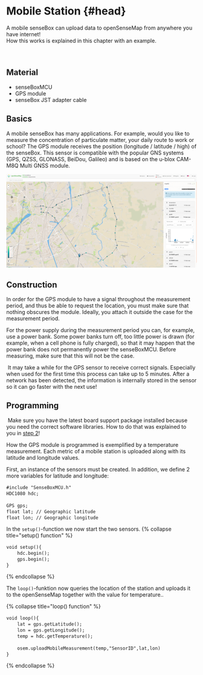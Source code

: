 # Mobile Station {#head}

<div class="description">
A mobile senseBox can upload data to openSenseMap from anywhere you have internet!<br>
How this works is explained in this chapter with an example.
</div>
<div class="line">
    <br>
    <br>
</div>

## Material
 - senseBoxMCU
 - GPS module
 - senseBox JST adapter cable

## Basics
A mobile senseBox has many applications. For example, would you like to measure the concentration of particulate matter, your daily route to work or school? The GPS module receives the position (longitude / latitude / high) of the senseBox. This sensor is compatible with the popular GNS systems (GPS, QZSS, GLONASS, BeiDou, Galileo) and is based on the u-blox CAM-M8Q Multi GNSS module.

![A mobile senseBox on openSenseMap](../pictures/projekte/feinstaubmobil.png)

## Construction
In order for the GPS module to have a signal throughout the measurement period, and thus be able to request the location, you must make sure that nothing obscures the module. Ideally, you attach it outside the case for the measurement period.

For the power supply during the measurement period you can, for example, use a power bank. Some power banks turn off, too little power is drawn (for example, when a cell phone is fully charged), so that it may happen that the power bank does not permanently power the senseBoxMCU. Before measuring, make sure that this will not be the case.

<div class="box_warning">
    <i class="fa fa-info fa-fw" aria-hidden="true" style="color: #42acf3;"></i>
   It may take a while for the GPS sensor to receive correct signals. Especially when used for the first time this process can take up to 5 minutes. After a network has been detected, the information is internally stored in the sensor so it can go faster with the next use!
</div>


## Programming

<div class="box_warning">
    <i class="fa fa-info fa-fw" aria-hidden="true" style="color: #42acf3;"></i>
   Make sure you have the latest board support package installed because you need the correct software libraries. How to do that was explained to you in <a href ="../erste-schritte/board-support-packages-installieren.md"> step 2</a>!
</div>

How the GPS module is programmed is exemplified by a temperature measurement. Each metric of a mobile station is uploaded along with its latitude and longitude values.

First, an instance of the sensors must be created. In addition, we define 2 more variables for latitude and longitude:

```arduino
#include "SenseBoxMCU.h"
HDC1080 hdc;

GPS gps;
float lat; // Geographic latitude
float lon; // Geographic longitude
```
In the `setup()`-function we now start the two sensors.
{% collapse title="setup() function" %}

```arduino
void setup(){
    hdc.begin();
    gps.begin();
}
```
{% endcollapse %}

The `loop()`-funktion now queries the location of the station and uploads it to the openSenseMap together with the value for temperature..

{% collapse title="loop() function" %}
```arduino
void loop(){
    lat = gps.getLatitude();
    lon = gps.getLongitude();
    temp = hdc.getTemperature();

    osem.uploadMobileMeasurement(temp,"SensorID",lat,lon)
}
```
{% endcollapse %}
